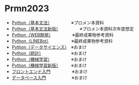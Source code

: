 # Prmn2023

- [Python（基本文法）](https://kiryu-3.github.io/Prmn2023/python-basic/index.html#0)　　　　　※プロメン本資料
- [Python（基本文法新版）](https://github.com/kiryu-3/Prmn2023/blob/main/Python/Python_Basic/README.md)　　　　　※プロメン本資料次年度想定
- [Python（WEB開発）](https://kiryu-3.github.io/Prmn2023/streamlit-prmn/index.html#0)　　　　　※最終成果物参考資料
- [Python（LINEBot）](https://kiryu-3.github.io/Prmn2023/linebot-prmn/index.html#0)　　　　　  ※最終成果物参考資料
- [Python（データサイエンス）](https://kiryu-3.github.io/Prmn2023/python-ds/index.html#0)　※おまけ
- [Python（統計）](https://kiryu-3.github.io/Prmn2023/python-stat/index.html#0)　　　　　　　※おまけ
- [Python（機械学習）](https://kiryu-3.github.io/Prmn2023/python-machine-prmn/index.html#0)　　　　　※おまけ
- [Python（機械学習新版）](https://github.com/kiryu-3/Prmn2023/blob/main/Python/Python_Machine/README.md)　　　※おまけ
- [フロントエンド入門](https://kiryu-3.github.io/Prmn2023/frontend-prmn/index.html#0)　　　　　※おまけ
- [データベース入門](https://kiryu-3.github.io/Prmn2023/sql-prmn/index.html#0)　　　　　　※おまけ
